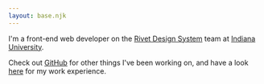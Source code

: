 ```yaml
---
layout: base.njk
---
```


I'm a front-end web developer on the [Rivet Design System](https://github.com/indiana-university/rivet-source/) team at [Indiana University](https://indiana.edu/).

Check out [GitHub](https://github.com/zttodd/) for other things I've been working on, and have a look [here](work/index.html) for my work experience.
